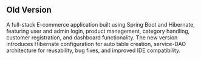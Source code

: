 ## Old Version

A full-stack E-commerce application built using Spring Boot and Hibernate, featuring user and admin login, product management, category handling, customer registration, and dashboard functionality. The new version introduces Hibernate configuration for auto table creation, service-DAO architecture for reusability, bug fixes, and improved IDE compatibility.
